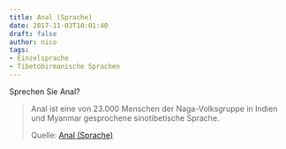 ```yaml
---
title: Anal (Sprache)
date: 2017-11-03T10:01:40
draft: false
author: nico
tags:
- Einzelsprache
- Tibetobirmanische Sprachen
---
```


Sprechen Sie Anal?

> Anal ist eine von 23.000 Menschen der Naga-Volksgruppe in Indien und Myanmar
> gesprochene sinotibetische Sprache.
>
> Quelle: [Anal (Sprache)](https://de.wikipedia.org/wiki/Anal_%28Sprache%29)
